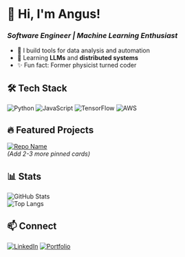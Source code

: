 # 👋 Hi, I'm Angus!  
### *Software Engineer | Machine Learning Enthusiast*  
- 🔭 I build tools for data analysis and automation  
- 🌱 Learning **LLMs** and **distributed systems**  
- ✨ Fun fact: Former physicist turned coder  

## 🛠️ Tech Stack  
![Python](https://img.shields.io/badge/-Python-3776AB?logo=python&logoColor=white)
![JavaScript](https://img.shields.io/badge/-JavaScript-F7DF1E?logo=javascript&logoColor=black)
![TensorFlow](https://img.shields.io/badge/-TensorFlow-FF6F00?logo=tensorflow&logoColor=white)
![AWS](https://img.shields.io/badge/AWS-232F3E?logo=amazon-aws&logoColor=white)  

## 🔥 Featured Projects  
[![Repo Name](https://github-readme-stats.vercel.app/api/pin/?username=angusmit&repo=your-best-repo&theme=dark)](https://github.com/angusmit/repo-name)  
*(Add 2-3 more pinned cards)*  

## 📊 Stats  
![GitHub Stats](https://github-readme-stats.vercel.app/api?username=angusmit&show_icons=true&theme=radical)  
![Top Langs](https://github-readme-stats.vercel.app/api/top-langs/?username=angusmit&layout=compact&theme=radical)  

## 📫 Connect  
[![LinkedIn](https://img.shields.io/badge/LinkedIn-0077B5?logo=linkedin)](your-linkedin-url)
[![Portfolio](https://img.shields.io/badge/Portfolio-FF7139?logo=firefox)](your-portfolio-url)
